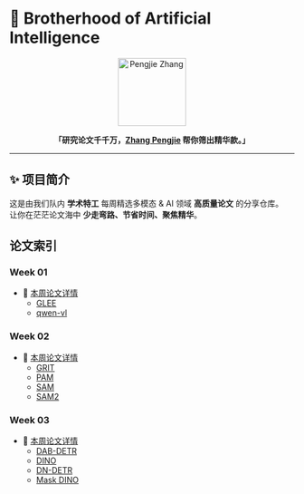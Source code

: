 # 🤖 Brotherhood of Artificial Intelligence

<p align="center">
  <a href="https://github.com/ZPJ-LEFT">
    <img src="https://github.com/ZPJ-LEFT.png?size=120" width="120" alt="Pengjie Zhang">
  </a>
</p>

<p align="center">
  <strong>「研究论文千千万，<a href="https://github.com/ZPJ-LEFT">Zhang Pengjie</a> 帮你筛出精华款。」</strong>
</p>

---

## ✨ 项目简介

这是由我们队内 **学术特工** 每周精选多模态 & AI 领域 **高质量论文** 的分享仓库。  
让你在茫茫论文海中 **少走弯路、节省时间、聚焦精华**。

## 论文索引


### Week 01

- 📄 [本周论文详情](Weekly_upload/Week_01/README.md)
  - [GLEE](Weekly_upload/Week_01/GLEE.pdf)
  - [qwen-vl](Weekly_upload/Week_01/qwen-vl.pdf)

### Week 02

- 📄 [本周论文详情](Weekly_upload/Week_02/README.md)
  - [GRIT](Weekly_upload/Week_02/GRIT.pdf)
  - [PAM](Weekly_upload/Week_02/PAM.pdf)
  - [SAM](Weekly_upload/Week_02/SAM.pdf)
  - [SAM2](Weekly_upload/Week_02/SAM2.pdf)

### Week 03

- 📄 [本周论文详情](Weekly_upload/Week_03/README.md)
  - [DAB-DETR](Weekly_upload/Week_03/DAB-DETR.pdf)
  - [DINO](Weekly_upload/Week_03/DINO.pdf)
  - [DN-DETR](Weekly_upload/Week_03/DN-DETR.pdf)
  - [Mask DINO](Weekly_upload/Week_03/Mask_DINO.pdf)
